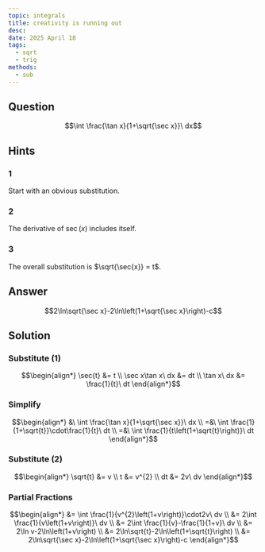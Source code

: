 ```yaml
---
topic: integrals
title: creativity is running out
desc: 
date: 2025 April 18
tags:
  - sqrt
  - trig
methods:
  - sub
---
```



## Question
```math
\int \frac{\tan x}{1+\sqrt{\sec x}}\ dx
```


## Hints

### 1
Start with an obvious substitution.

### 2
The derivative of $\sec(x)$ includes itself.

### 3
The overall substitution is $\sqrt{\sec{x}} = t$.


## Answer
```math
2\ln\sqrt{\sec x}-2\ln\left(1+\sqrt{\sec x}\right)-c
```


## Solution

### Substitute (1)
```math
\begin{align*}
  \sec{t} &= t
  \\ \sec x\tan x\ dx &= dt
  \\ \tan x\ dx &= \frac{1}{t}\ dt
\end{align*}
```

### Simplify
```math
\begin{align*}
  &\ \int \frac{\tan x}{1+\sqrt{\sec x}}\ dx
  \\ =&\ \int \frac{1}{1+\sqrt{t}}\cdot\frac{1}{t}\ dt
  \\ =&\ \int \frac{1}{t\left(1+\sqrt{t}\right)}\ dt
\end{align*}
```

### Substitute (2)
```math
\begin{align*}
  \sqrt{t} &= v
  \\ t &= v^{2}
  \\ dt &= 2v\ dv
\end{align*}
```

### Partial Fractions
```math
\begin{align*}
  &= \int \frac{1}{v^{2}\left(1+v\right)}\cdot2v\ dv
  \\ &= 2\int \frac{1}{v\left(1+v\right)}\ dv
  \\ &= 2\int \frac{1}{v}-\frac{1}{1+v}\ dv
  \\ &= 2\ln v-2\ln\left(1+v\right)
  \\ &= 2\ln\sqrt{t}-2\ln\left(1+\sqrt{t}\right)
  \\ &= 2\ln\sqrt{\sec x}-2\ln\left(1+\sqrt{\sec x}\right)-c
\end{align*}
```
